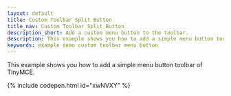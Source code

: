 ```yaml
---
layout: default
title: Custom Toolbar Split Button
title_nav: Custom Toolbar Split Button
description_short: Add a custom menu button to the toolbar.
description: This example shows you how to add a simple menu button toolbar of TinyMCE.
keywords: example demo custom toolbar menu button
---
```


This example shows you how to add a simple menu button toolbar of TinyMCE.

{% include codepen.html id="xwNVXY" %}
